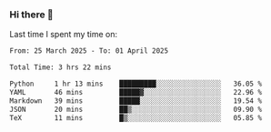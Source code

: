 ### Hi there 👋

<!--
**Grav1tum/Grav1tum** is a ✨ _special_ ✨ repository because its `README.md` (this file) appears on your GitHub profile.

Here are some ideas to get you started:

- 🔭 I’m currently working on ...
- 🌱 I’m currently learning ...
- 👯 I’m looking to collaborate on ...
- 🤔 I’m looking for help with ...
- 💬 Ask me about ...
- 📫 How to reach me: ...
- 😄 Pronouns: ...
- ⚡ Fun fact: ...
-->
Last time I spent my time on:
<!--START_SECTION:waka-->

```txt
From: 25 March 2025 - To: 01 April 2025

Total Time: 3 hrs 22 mins

Python     1 hr 13 mins    █████████░░░░░░░░░░░░░░░░   36.05 %
YAML       46 mins         █████▓░░░░░░░░░░░░░░░░░░░   22.96 %
Markdown   39 mins         █████░░░░░░░░░░░░░░░░░░░░   19.54 %
JSON       20 mins         ██▒░░░░░░░░░░░░░░░░░░░░░░   09.90 %
TeX        11 mins         █▒░░░░░░░░░░░░░░░░░░░░░░░   05.85 %
```

<!--END_SECTION:waka-->
